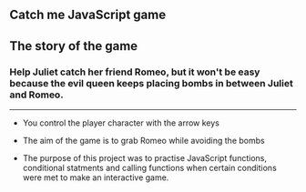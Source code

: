 Catch me JavaScript game
------------------------
## The story of the game
### Help Juliet catch her friend Romeo, but it won't be easy because the evil queen keeps placing bombs in between Juliet and Romeo.
--------

* You control the player character with the arrow keys

* The aim of the game is to grab Romeo while avoiding the bombs

* The purpose of this project was to practise JavaScript functions, conditional statments and calling functions when certain conditions were met to make an interactive game.
